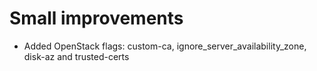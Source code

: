 # Small improvements
- Added OpenStack flags: custom-ca, ignore_server_availability_zone, disk-az  and trusted-certs
